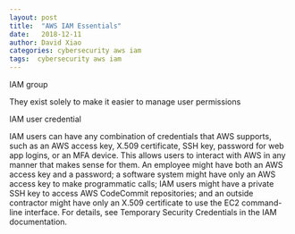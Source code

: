```yaml
---
layout: post
title:  "AWS IAM Essentials"
date:   2018-12-11
author: David Xiao
categories: cybersecurity aws iam
tags:  cybersecurity aws iam
---
```


IAM group

They exist solely to make it easier to manage user permissions

IAM user credential

IAM users can have any combination of credentials that AWS supports, such as an AWS access key, X.509 certificate, SSH key, password for web app logins, or an MFA device. This allows users to interact with AWS in any manner that makes sense for them. An employee might have both an AWS access key and a password; a software system might have only an AWS access key to make programmatic calls; IAM users might have a private SSH key to access AWS CodeCommit repositories; and an outside contractor might have only an X.509 certificate to use the EC2 command-line interface. For details, see Temporary Security Credentials in the IAM documentation.
